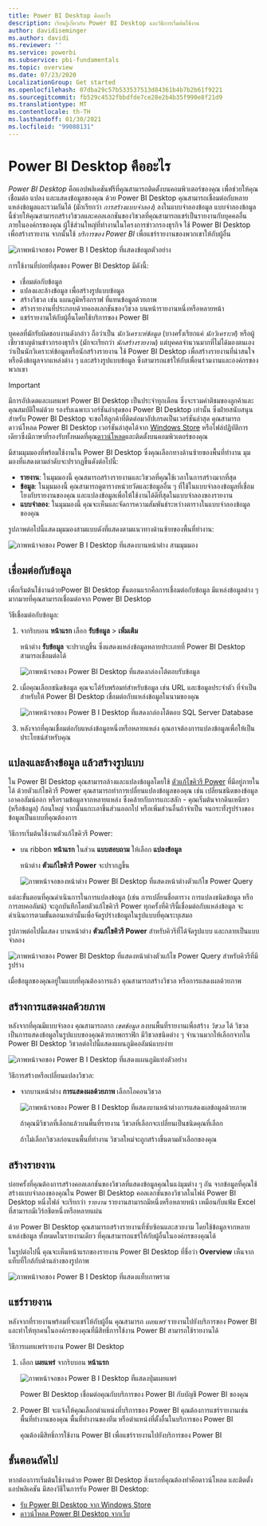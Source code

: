 ```yaml
---
title: Power BI Desktop คืออะไร
description: เรียนรู้เกี่ยวกับ Power BI Desktop และวิธีการเริ่มต้นใช้งาน
author: davidiseminger
ms.author: davidi
ms.reviewer: ''
ms.service: powerbi
ms.subservice: pbi-fundamentals
ms.topic: overview
ms.date: 07/23/2020
LocalizationGroup: Get started
ms.openlocfilehash: 07dba29c57b533537513d84361b4b7b2b61f9221
ms.sourcegitcommit: fb529c4532fbbdfde7ce28e2b4b35f990e8f21d9
ms.translationtype: MT
ms.contentlocale: th-TH
ms.lasthandoff: 01/30/2021
ms.locfileid: "99088131"
---
```

# <a name="what-is-power-bi-desktop"></a>Power BI Desktop คืออะไร

*Power BI Desktop* คือแอปพลิเคชันฟรีที่คุณสามารถติดตั้งบนคอมพิวเตอร์ของคุณ เพื่อช่วยให้คุณเชื่อมต่อ แปลง และแสดงข้อมูลของคุณ ด้วย Power BI Desktop คุณสามารถเชื่อมต่อกับหลายแหล่งข้อมูลและรวมกันได้ (มักเรียกว่า *การสร้างแบบจำลอง*) ลงในแบบจำลองข้อมูล แบบจำลองข้อมูลนี้ช่วยให้คุณสามารถสร้างวิชวลและคอลเลกชันของวิชวลที่คุณสามารถแชร์เป็นรายงานกับบุคคลอื่นภายในองค์กรของคุณ ผู้ใช้ส่วนใหญ่ที่ทำงานในโครงการข่าวกรองธุรกิจ ใช้ Power BI Desktop เพื่อสร้างรายงาน จากนั้นใช้ *บริการของ Power BI* เพื่อแชร์รายงานของพวกเขาให้กับผู้อื่น

![ภาพหน้าจอของ Power B I Desktop ที่แสดงข้อมูลตัวอย่าง](media/desktop-what-is-desktop/what-is-desktop_01.png)

การใช้งานที่บ่อยที่สุดของ Power BI Desktop มีดังนี้:

* เชื่อมต่อกับข้อมูล
* แปลงและล้างข้อมูล เพื่อสร้างรูปแบบข้อมูล
* สร้างวิชวล เช่น แผนภูมิหรือกราฟ ที่แทนข้อมูลด้วยภาพ
* สร้างรายงานที่ประกอบด้วยคอลเลกชันของวิชวล บนหน้ารายงานหนึ่งหรือหลายหน้า
* แชร์รายงานให้กับผู้อื่นโดยใช้บริการของ Power BI

บุคคลที่มักรับผิดชอบงานดังกล่าว ถือว่าเป็น *นักวิเคราะห์ข้อมูล* (บางครั้งเรียกแค่ *นักวิเคราะห์*) หรือผู้เชี่ยวชาญด้านข่าวกรองธุรกิจ (มักจะเรียกว่า *นักสร้างรายงาน*) แต่บุคคลจำนวนมากที่ไม่ได้มองตนเองว่าเป็นนักวิเคราะห์ข้อมูลหรือนักสร้างรายงาน ใช้ Power BI Desktop เพื่อสร้างรายงานที่น่าสนใจ หรือดึงข้อมูลจากแหล่งต่าง ๆ และสร้างรูปแบบข้อมูล ซึ่งสามารถแชร์ให้กับเพื่อนร่วมงานและองค์กรของพวกเขา


> [!IMPORTANT]
> มีการอัปเดตและเผยแพร่ Power BI Desktop เป็นประจำทุกเดือน ซึ่งจะรวมคำติชมของลูกค้าและคุณสมบัติใหม่ด้วย รองรับเฉพาะเวอร์ชันล่าสุดของ Power BI Desktop เท่านั้น ซึ่งฝ่ายสนับสนุนสำหรับ Power BI Desktop จะขอให้ลูกค้าที่ติดต่อมาอัปเกรดเป็นเวอร์ชันล่าสุด คุณสามารถดาวน์โหลด Power BI Desktop เวอร์ชันล่าสุดได้จาก [Windows Store](https://aka.ms/pbidesktopstore) หรือไฟล์ปฏิบัติการเดียวซึ่งมีภาษาที่รองรับทั้งหมดที่คุณ[ดาวน์โหลด](https://www.microsoft.com/download/details.aspx?id=58494)และติดตั้งบนคอมพิวเตอร์ของคุณ


มีสามมุมมองที่พร้อมใช้งานใน Power BI Desktop ซึ่งคุณเลือกทางด้านซ้ายของพื้นที่ทำงาน มุมมองที่แสดงตามลำดับจะปรากฏขึ้นดังต่อไปนี้:
* **รายงาน**: ในมุมมองนี้ คุณสมารถสร้างรายงานและวิชวลที่คุณใช้เวลาในการสร้างมากที่สุด
* **ข้อมูล**: ในมุมมองนี้ คุณสามารถดูตารางหน่วยวัดและข้อมูลอื่น ๆ ที่ใช้ในแบบจำลองข้อมูลที่เชื่อมโยงกับรายงานของคุณ และแปลงข้อมูลเพื่อให้ใช้งานได้ดีที่สุดในแบบจำลองของรายงาน
* **แบบจำลอง**: ในมุมมองนี้ คุณจะเห็นและจัดการความสัมพันธ์ระหว่างตารางในแบบจำลองข้อมูลของคุณ

รูปภาพต่อไปนี้แสดงมุมมองสามแบบดังที่แสดงตามแนวทางด้านซ้ายของพื้นที่ทำงาน:

![ภาพหน้าจอของ Power B I Desktop ที่แสดงบานหน้าต่าง สามมุมมอง](media/desktop-what-is-desktop/what-is-desktop-07.png)
 

## <a name="connect-to-data"></a>เชื่อมต่อกับข้อมูล
เพื่อเริ่มต้นใช้งานด้วยPower BI Desktop ขั้นตอนแรกคือการเชื่อมต่อกับข้อมูล มีแหล่งข้อมูลต่าง ๆ มากมายที่คุณสามารถเชื่อมต่อจาก Power BI Desktop 

วิธีเชื่อมต่อกับข้อมูล:

1. จากริบบอน **หน้าแรก** เลือก **รับข้อมูล** > **เพิ่มเติม** 

   หน้าต่าง **รับข้อมูล** จะปรากฎขึ้น ซึ่งแสดงแหล่งข้อมูลหลายประเภทที่ Power BI Desktop สามารถเชื่อมต่อได้

   ![ภาพหน้าจอของ Power BI Desktop ที่แสดงกล่องโต้ตอบรับข้อมูล](media/desktop-what-is-desktop/what-is-desktop_02.png)

2. เมื่อคุณเลือกชนิดข้อมูล คุณจะได้รับพร้อมท์สำหรับข้อมูล เช่น URL และข้อมูลประจำตัว ที่จำเป็นสำหรับให้ Power BI Desktop เชื่อมต่อกับแหล่งข้อมูลในนามของคุณ

   ![ภาพหน้าจอของ Power B I Desktop ที่แสดงกล่องโต้ตอบ SQL Server Database](media/desktop-what-is-desktop/what-is-desktop_03.png)

3. หลังจากที่คุณเชื่อมต่อกับแหล่งข้อมูลหนึ่งหรือหลายแหล่ง คุณอาจต้องการแปลงข้อมูลเพื่อให้เป็นประโยชน์สำหรับคุณ

## <a name="transform-and-clean-data-create-a-model"></a>แปลงและล้างข้อมูล แล้วสร้างรูปแบบ

ใน Power BI Desktop คุณสามารถล้างและแปลงข้อมูลโดยใช้ [ตัวแก้ไขคิวรี Power](../transform-model/desktop-query-overview.md) ที่มีอยู่ภายในได้ ด้วยตัวแก้ไขคิวรี Power คุณสามารถทำการเปลี่ยนแปลงข้อมูลของคุณ เช่น เปลี่ยนชนิดของข้อมูล เอาคอลัมน์ออก หรือรวมข้อมูลจากหลายแหล่ง ซึ่งคล้ายกับการแกะสลัก - คุณเริ่มต้นจากดินเหนียว (หรือข้อมูล) ก้อนใหญ่ จากนั้นแกะเอาชิ้นส่วนออกไป หรือเพิ่มส่วนอื่นถ้าจำเป็น จนกระทั่งรูปร่างของข้อมูลเป็นแบบที่คุณต้องการ 

วิธีการเริ่มต้นใช้งานตัวแก้ไขคิวรี Power:

- บน ribbon **หน้าแรก** ในส่วน **แบบสอบถาม** ให้เลือก **แปลงข้อมูล**

   หน้าต่าง **ตัวแก้ไขคิวรี Power** จะปรากฏขึ้น

   ![ภาพหน้าจอของหน้าต่าง Power BI Desktop ที่แสดงหน้าต่างตัวแก้ไข Power Query](media/desktop-getting-started/designer_gsg_editquery.png)

แต่ละขั้นตอนที่คุณดำเนินการในการแปลงข้อมูล (เช่น การเปลี่ยนชื่อตาราง การแปลงชนิดข้อมูล หรือการลบคอลัมน์) จะถูกบันทึกโดยตัวแก้ไขคิวรี Power ทุกครั้งที่คิวรีนี้เชื่อมต่อกับแหล่งข้อมูล จะดำเนินการตามขั้นตอนเหล่านั้นเพื่อจัดรูปร่างข้อมูลในรูปแบบที่คุณระบุเสมอ

รูปภาพต่อไปนี้แสดง บานหน้าต่าง **ตัวแก้ไขคิวรี Power** สำหรับคิวรีที่ได้จัดรูปแบบ และกลายเป็นแบบจำลอง

 ![ภาพหน้าจอของ Power BI Desktop ที่แสดงหน้าต่างตัวแก้ไข Power Query สำหรับคิวรีที่มีรูปร่าง](media/desktop-getting-started/shapecombine_querysettingsfinished.png)

เมื่อข้อมูลของคุณอยู่ในแบบที่คุณต้องการแล้ว คุณสามารถสร้างวิชวล หรือการแสดงผลด้วยภาพ 

## <a name="create-visuals"></a>สร้างการแสดงผลด้วยภาพ 

หลังจากที่คุณมีแบบจำลอง คุณสามารถลาก *เขตข้อมูล* ลงบนพื้นที่รายงานเพื่อสร้าง *วิชวล* ได้ วิชวลเป็นการแสดงข้อมูลในรูปแบบของคุณด้วยภาพกราฟิก มีวิชวลชนิดต่าง ๆ จำนวนมากให้เลือกจากใน Power BI Desktop วิชวลต่อไปนี้แสดงแผนภูมิคอลัมน์แบบง่าย 

![ภาพหน้าจอของ Power B I Desktop ที่แสดงแผนภูมิแท่งตัวอย่าง](media/desktop-what-is-desktop/what-is-desktop_04.png)

วิธีการสร้างหรือเปลี่ยนแปลงวิชวล: 

- จากบานหน้าต่าง **การแสดงผลด้วยภาพ** เลือกไอคอนวิชวล 

   ![ภาพหน้าจอของ Power B I Desktop ที่แสดงบานหน้าต่างการแสดงผลข้อมูลด้วยภาพ](media/desktop-what-is-desktop/what-is-desktop_05.png)

   ถ้าคุณมีวิชวลที่เลือกแล้วบนพื้นที่รายงาน วิชวลที่เลือกจะเปลี่ยนเป็นชนิดคุณที่เลือก 

   ถ้าไม่เลือกวิชวลก่อนบนพื้นที่ทำงาน วิชวลใหม่จะถูกสร้างขึ้นตามตัวเลือกของคุณ


## <a name="create-reports"></a>สร้างรายงาน

บ่อยครั้งที่คุณต้องการสร้างคอลเลกชันของวิชวลที่แสดงข้อมูลคุณในแง่มุมต่าง ๆ กัน จากข้อมูลที่คุณใช้สร้างแบบจำลองของคุณใน Power BI Desktop คอลเลกชันของวิชวลในไฟล์ Power BI Desktop หนึ่งไฟล์ จะเรียกว่า *รายงาน* รายงานสามารถมีหนึ่งหรือหลายหน้า เหมือนกับแฟ้ม Excel ที่สามารถมีเวิร์กชีตหนึ่งหรือหลายแผ่น

ด้วย Power BI Desktop คุณสามารถสร้างรายงานที่ซับซ้อนและสวยงาม โดยใช้ข้อมูลจากหลายแหล่งข้อมูล ทั้งหมดในรายงานเดียว ที่คุณสามารถแชร์ให้กับผู้อื่นในองค์กรของคุณได้

ในรูปต่อไปนี้ คุณจะเห็นหน้าแรกของรายงาน Power BI Desktop ที่ชื่อว่า **Overview** เห็นจากแท็บที่ใกล้กับด้านล่างของรูปภาพ 

![ภาพหน้าจอของ Power B I Desktop ที่แสดงแท็บภาพรวม](media/desktop-what-is-desktop/what-is-desktop_01.png)

## <a name="share-reports"></a>แชร์รายงาน

หลังจากที่รายงานพร้อมที่จะแชร์ให้กับผู้อื่น คุณสามารถ *เผยแพร่* รายงานไปยังบริการของ Power BI และทำให้ทุกคนในองค์กรของคุณที่มีสิทธิ์การใช้งาน Power BI สามารถใช้รายงานได้ 

วิธีการเผยแพร่รายงาน Power BI Desktop 

1. เลือก **เผยแพร่** จากริบบอน **หน้าแรก**

   ![ภาพหน้าจอของ Power B I Desktop ที่แสดงปุ่มเผยแพร่](media/desktop-what-is-desktop/what-is-desktop_06.png)

   Power BI Desktop เชื่อมต่อคุณกับบริการของ Power BI กับบัญชี Power BI ของคุณ 

2. Power BI จะแจ้งให้คุณเลือกตำแหน่งที่บริการของ Power BI คุณต้องการแชร์รายงานเช่น พื้นที่ทำงานของคุณ พื้นที่ทำงานของทีม หรือตำแหน่งที่ตั้งอื่นในบริการของ Power BI 

   คุณต้องมีสิทธิ์การใช้งาน Power BI เพื่อแชร์รายงานไปยังบริการของ Power BI


## <a name="next-steps"></a>ขั้นตอนถัดไป

หากต้องการเริ่มต้นใช้งานด้วย Power BI Desktop สิ่งแรกที่คุณต้องทำคือดาวน์โหลด และติดตั้งแอปพลิเคชัน มีสองวิธีในการรับ Power BI Desktop:

* [รับ Power BI Desktop จาก Windows Store](https://aka.ms/pbidesktopstore)
* [ดาวน์โหลด Power BI Desktop จากเว็บ](https://www.microsoft.com/download/details.aspx?id=58494)

